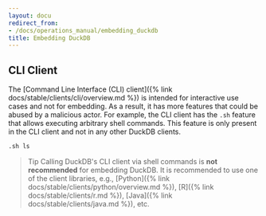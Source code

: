 ```yaml
---
layout: docu
redirect_from:
- /docs/operations_manual/embedding_duckdb
title: Embedding DuckDB
---
```


## CLI Client

The [Command Line Interface (CLI) client]({% link docs/stable/clients/cli/overview.md %}) is intended for interactive use cases and not for embedding.
As a result, it has more features that could be abused by a malicious actor.
For example, the CLI client has the `.sh` feature that allows executing arbitrary shell commands.
This feature is only present in the CLI client and not in any other DuckDB clients.

```sql
.sh ls
```

> Tip Calling DuckDB's CLI client via shell commands is **not recommended** for embedding DuckDB. It is recommended to use one of the client libraries, e.g., [Python]({% link docs/stable/clients/python/overview.md %}), [R]({% link docs/stable/clients/r.md %}), [Java]({% link docs/stable/clients/java.md %}), etc.